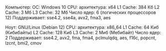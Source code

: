 Компьютер:
ОС: Windows 10
CPU:
архитектура: x64
L1 Cache:       384 Кб
L2 Cache:       3 Мб
L3 Cache:       32 Мб
Число ядер:  6 (логических процессоров 12)
Поддерживает: sse4.2, sse4a, avx2, fma3, aes

Ноут:
GNU/Linux (Debian 12)
CPU:
архитектура: x86_64
L1 Cache:       64 Киб (Кибибайты)
L2 Cache:       128 Киб
L3 Cache:       2 Миб (Мебибайт)
Число ядер:  2
Поддерживает: sse4.2, avx2, fma, fma4, pclmulqdq, aes, f16c, popcnt, lzcnt, bmi2, cmov 